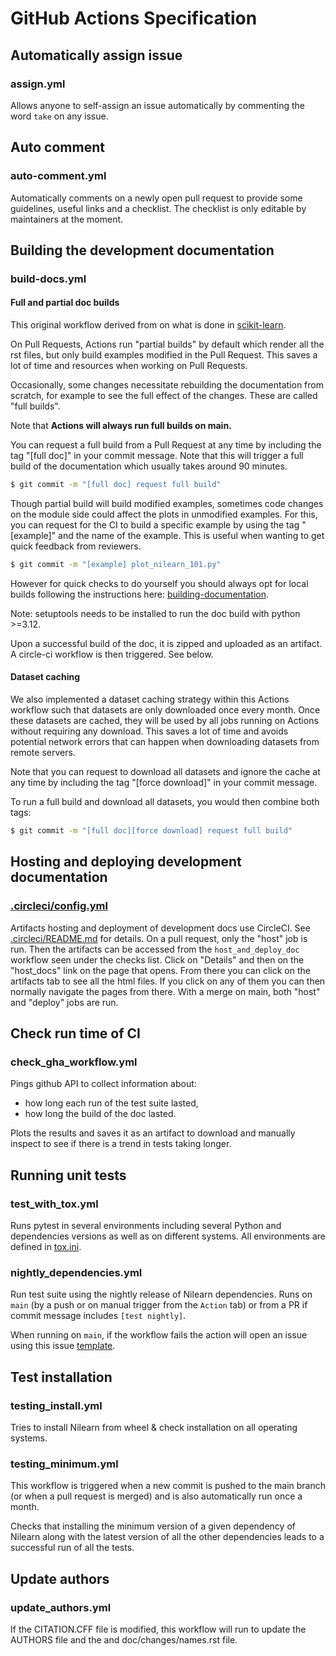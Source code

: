 # GitHub Actions Specification

## Automatically assign issue

### assign.yml

Allows anyone to self-assign an issue automatically by commenting the word `take` on any issue.

## Auto comment

### auto-comment.yml

Automatically comments on a newly open pull request to provide some guidelines, useful links and a checklist. The checklist is only editable by maintainers at the moment.

## Building the development documentation

### build-docs.yml

#### Full and partial doc builds

This original workflow derived from on what is done in [scikit-learn](https://github.com/scikit-learn/scikit-learn).

On Pull Requests, Actions run "partial builds" by default which render all the rst files,
but only build examples modified in the Pull Request.
This saves a lot of time and resources when working on Pull Requests.

Occasionally, some changes necessitate rebuilding the documentation from scratch,
for example to see the full effect of the changes.
These are called "full builds".

Note that **Actions will always run full builds on main.**

You can request a full build from a Pull Request at any time by including the tag "[full doc]" in your commit message.
Note that this will trigger a full build of the documentation which usually takes around 90 minutes.

```bash
$ git commit -m "[full doc] request full build"
```

Though partial build will build modified examples, sometimes code changes on the module side could affect the plots in unmodified examples.
For this, you can request for the CI to build a specific example by using the tag "[example]" and the name of the example. This is useful when wanting to get quick feedback from reviewers.

```bash
$ git commit -m "[example] plot_nilearn_101.py"
```

However for quick checks to do yourself you should always opt for local builds following the instructions here: [building-documentation](https://nilearn.github.io/stable/development.html#building-documentation).

Note: setuptools needs to be installed to run the doc build with python >=3.12.

Upon a successful build of the doc, it is zipped and uploaded as an artifact.
A circle-ci workflow is then triggered. See below.

#### Dataset caching

We also implemented a dataset caching strategy within this Actions workflow such that datasets are only downloaded once every month.
Once these datasets are cached, they will be used by all jobs running on Actions without requiring any download.
This saves a lot of time and avoids potential network errors that can happen when downloading datasets from remote servers.

Note that you can request to download all datasets and ignore the cache at any time
by including the tag "[force download]" in your commit message.

To run a full build and download all datasets, you would then combine both tags:

```bash
$ git commit -m "[full doc][force download] request full build"
```

## Hosting and deploying development documentation

### [.circleci/config.yml](/.circleci/config.yml)

Artifacts hosting and deployment of development docs use CircleCI.
See [.circleci/README.md](../../.circleci/README.md) for details.
On a pull request, only the "host" job is run.
Then the artifacts can be accessed from the `host_and_deploy_doc` workflow seen under the checks list.
Click on "Details" and then on the "host_docs" link on the page that opens.
From there you can click on the artifacts tab to see all the html files.
If you click on any of them you can then normally navigate the pages from there.
With a merge on main, both "host" and "deploy" jobs are run.

## Check run time of CI

### check_gha_workflow.yml

Pings github API to collect information about:
- how long each run of the test suite lasted,
- how long the build of the doc lasted.

Plots the results and saves it as an artifact to download and manually inspect
to see if there is a trend in tests taking longer.

## Running unit tests

### test_with_tox.yml

Runs pytest in several environments including several Python and dependencies versions as well as on different systems.
All environments are defined in [tox.ini](../../tox.ini).

### nightly_dependencies.yml

Run test suite using the nightly release of Nilearn dependencies.
Runs on `main` (by a push or on manual trigger from the `Action` tab)
or from a PR if commit message includes `[test nightly]`.

When running on `main`, if the workflow fails the action will open an issue
using this issue [template](../nightly_failure.md).

## Test installation

### testing_install.yml

Tries to install Nilearn from wheel & check installation on all operating systems.

### testing_minimum.yml

This workflow is triggered when a new commit is pushed to the main branch (or when a pull request is merged) and is also automatically run once a month.

Checks that installing the minimum version of a given dependency of Nilearn
along with the latest version of all the other dependencies leads to a successful run of all the tests.

## Update authors

### update_authors.yml

If the CITATION.CFF file is modified,
this workflow will run to update the AUTHORS file
and the and doc/changes/names.rst file.
